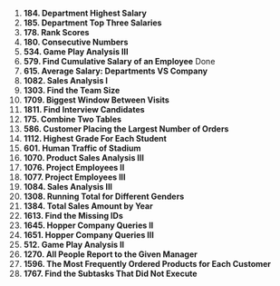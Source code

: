 1. **184. Department Highest Salary**
2. **185. Department Top Three Salaries**
3. **178. Rank Scores**
4. **180. Consecutive Numbers**
5. **534. Game Play Analysis III**
6. **579. Find Cumulative Salary of an Employee** Done
7. **615. Average Salary: Departments VS Company**
8. **1082. Sales Analysis I**
9. **1303. Find the Team Size**
10. **1709. Biggest Window Between Visits**
11. **1811. Find Interview Candidates**
12. **175. Combine Two Tables**
13. **586. Customer Placing the Largest Number of Orders**
14. **1112. Highest Grade For Each Student**
15. **601. Human Traffic of Stadium**
16. **1070. Product Sales Analysis III**
17. **1076. Project Employees II**
18. **1077. Project Employees III**
19. **1084. Sales Analysis III**
20. **1308. Running Total for Different Genders**
21. **1384. Total Sales Amount by Year**
22. **1613. Find the Missing IDs**
23. **1645. Hopper Company Queries II**
24. **1651. Hopper Company Queries III**
25. **512. Game Play Analysis II**
26. **1270. All People Report to the Given Manager**
27. **1596. The Most Frequently Ordered Products for Each Customer**
28. **1767. Find the Subtasks That Did Not Execute**
